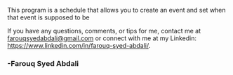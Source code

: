 This program is a schedule that allows you to create an event and set when that event is supposed to be

If you have any questions, comments, or tips for me, contact me at farouqsyedabdali@gmail.com or connect with me at my Linkedin: https://www.linkedin.com/in/farouq-syed-abdali/.

### -Farouq Syed Abdali